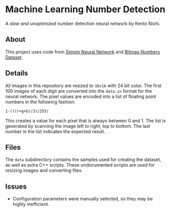 # Machine Learning Number Detection

A *slow and unoptimized* number detection neural network by Kento Nishi.

## About
This project uses code from [Simple Neural Network](https://github.com/KentoNishi/Simple-Neural-Network) and [Bitmap Numbers Dataset](https://github.com/KentoNishi/Bitmap-Numbers-Dataset).

## Details
All images in this repository are resized to ``16x16`` with 24 bit color.
The first 100 images of each digit are converted into the ``data.in`` format for the neural network. The pixel values are encoded into a list of floating point numbers in the following fashion:
```
1-(((r+g+b)/3)/255)
```
This creates a value for each pixel that is always between 0 and 1.
The list is generated by scanning the image left to right, top to bottom.
The last number in the list indicates the expected result.

## Files
The ``data`` subdirectory contains the samples used for creating the dataset, as well as extra C++ scripts. These undocumented scripts are used for resizing images and converting files.

## Issues
* Configuration parameters were manually selected, so they may be highly inefficient.